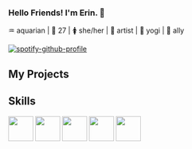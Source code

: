 <!-- header image here -->
### Hello Friends! I'm Erin. 👋
:aquarius: aquarian | :tada: 27 | :womens: she/her | :art: artist | :pray: yogi | :rainbow: ally 

[![spotify-github-profile](https://spotify-github-profile.vercel.app/api/view?uid=1212413380&cover_image=true&theme=default&bar_color_cover=false)](https://spotify-github-profile.vercel.app/api/view?uid=1212413380&redirect=true)


## My Projects

## Skills
<img src="https://cdn.jsdelivr.net/gh/devicons/devicon/icons/ruby/ruby-plain-wordmark.svg" height="50" width="50" /> <img src="https://cdn.jsdelivr.net/gh/devicons/devicon/icons/rails/rails-plain-wordmark.svg" height="50" width="50" /> <img src="https://cdn.jsdelivr.net/gh/devicons/devicon/icons/javascript/javascript-plain.svg" height="50" width="50" /> <img src="https://cdn.jsdelivr.net/gh/devicons/devicon/icons/react/react-original-wordmark.svg" height="50" width="50" /> <img src="https://cdn.jsdelivr.net/gh/devicons/devicon/icons/redux/redux-original.svg" height="50" width="50" />
          
<!--
**Lunarang/lunarang** is a ✨ _special_ ✨ repository because its `README.md` (this file) appears on your GitHub profile.

Here are some ideas to get you started:

- 🔭 I’m currently working on ...
- 🌱 I’m currently learning ...
- 👯 I’m looking to collaborate on ...
- 🤔 I’m looking for help with ...
- 💬 Ask me about ...
- 📫 How to reach me: ...
- 😄 Pronouns: ...
- ⚡ Fun fact: ...
-->
